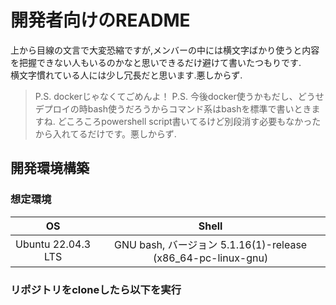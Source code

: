 # 開発者向けのREADME

上から目線の文言で大変恐縮ですが,メンバーの中には横文字ばかり使うと内容を把握できない人もいるのかなと思いできるだけ避けて書いたつもりです.<br>
横文字慣れている人には少し冗長だと思います.悪しからず.<br>
> P.S. dockerじゃなくてごめんよ！
> P.S. 今後docker使うかもだし、どうせデプロイの時bash使うだろうからコマンド系はbashを標準で書いときますね.
> どころころpowershell script書いてるけど別段消す必要もなかったから入れてるだけです。悪しからず.

## 開発環境構築

### 想定環境
| OS | Shell |
|:--:|:-:|
|Ubuntu 22.04.3 LTS|GNU bash, バージョン 5.1.16(1)-release (x86_64-pc-linux-gnu)|

### リポジトリをcloneしたら以下を実行
```bash
```
